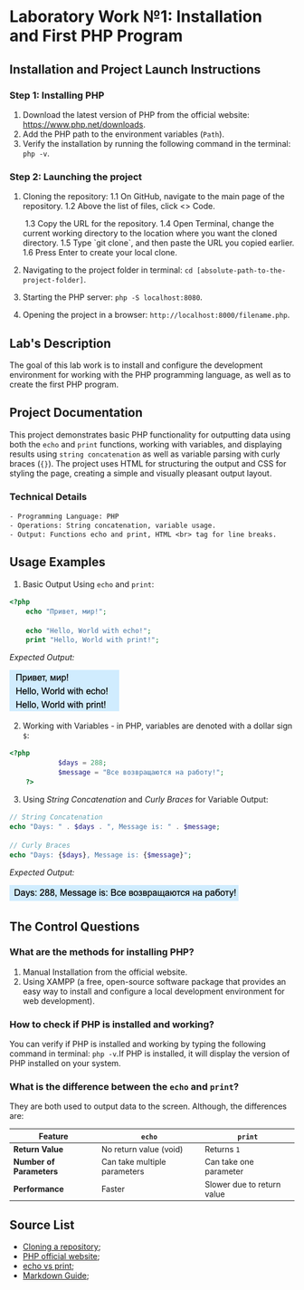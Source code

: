 # Laboratory Work №1: Installation and First PHP Program

## Installation and Project Launch Instructions
 
### Step 1: Installing PHP 

1. Download the latest version of PHP from the official website: https://www.php.net/downloads.
2. Add the PHP path to the environment variables (`Path`).
3. Verify the installation by running the following command in the terminal: `php -v`.

### Step 2: Launching the project

1. Cloning the repository:
   1.1 On GitHub, navigate to the main page of the repository.
   1.2 Above the list of files, click <> Code.

   <img scr="https://docs.github.com/assets/cb-13128/mw-1440/images/help/repository/code-button.webp">
   1.3 Copy the URL for the repository.
   1.4 Open Terminal, сhange the current working directory to the location where you want the cloned directory.
   1.5 Type `git clone`, and then paste the URL you copied earlier.
   1.6 Press Enter to create your local clone.
2. Navigating to the project folder in terminal: `cd [absolute-path-to-the-project-folder]`.
3. Starting the PHP server: `php -S localhost:8080`.
4. Opening the project in a browser: `http://localhost:8000/filename.php`.

## Lab's Description

The goal of this lab work is to install and configure the development environment for working with the PHP programming language, as well as to create the first PHP program.

## Project Documentation

This project demonstrates basic PHP functionality for outputting data using both the `echo` and `print` functions, working with variables, and displaying results using `string concatenation` as well as variable parsing with curly braces (`{}`). The project uses HTML for structuring the output and CSS for styling the page, creating a simple and visually pleasant output layout.

### Technical Details
    - Programming Language: PHP
    - Operations: String concatenation, variable usage.
    - Output: Functions echo and print, HTML <br> tag for line breaks.

## Usage Examples

1. Basic Output Using `echo` and `print`:

```php
<?php 
    echo "Привет, мир!";
    
    echo "Hello, World with echo!"; 
    print "Hello, World with print!"; 
```

*Expected Output:*

<img src="images/Screenshot 2025-02-14 at 21.58.19.png">

2. Working with Variables - in PHP, variables are denoted with a dollar sign `$`:

```php
<?php 
            $days = 288;
            $message = "Все возвращаются на работу!";
    ?>
```

3. Using *String Concatenation* and *Curly Braces* for Variable Output:

```php
// String Concatenation
echo "Days: " . $days . ", Message is: " . $message; 

// Curly Braces
echo "Days: {$days}, Message is: {$message}"; 
```

*Expected Output:*

<img src="images/Screenshot 2025-02-14 at 22.06.20.png">

## The Control Questions

### What are the methods for installing PHP?

1. Manual Installation from the official website.
2. Using XAMPP (a free, open-source software package that provides an easy way to install and configure a local development environment for web development).

### How to check if PHP is installed and working?

You can verify if PHP is installed and working by typing the following command in terminal: `php -v`.If PHP is installed, it will display the version of PHP installed on your system.

### What is the difference between the `echo` and `print`?

They are both used to output data to the screen. Although, the differences are:

| **Feature**                       |            `echo`              |            `print`            |
|-----------------------------------|--------------------------------|-------------------------------|
| **Return Value**                  | No return value (void)         | Returns `1`                   |
| **Number of Parameters**          | Can take multiple parameters   | Can take one parameter        |
| **Performance**                   | Faster                         | Slower due to return value    |

## Source List 

- [Cloning a repository](https://docs.github.com/en/repositories/creating-and-managing-repositories/cloning-a-repository);
- [PHP official website](https://www.php.net/downloads);
- [echo vs print](https://www.w3schools.com/php/php_echo_print.asp#:~:text=echo%20and%20print%20are%20more,print%20can%20take%20one%20argument.);
- [Markdown Guide](https://www.markdownguide.org/basic-syntax/);
























